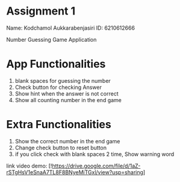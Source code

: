 # Assignment 1

Name: Kodchamol Aukkarabenjasiri
ID: 6210612666

Number Guessing Game Application

# App Functionalities
1. blank spaces for guessing the number
2. Check button for checking Answer
3. Show hint when the answer is not correct
4. Show all counting number in the end game

# Extra Functionalities
1. Show the correct number in the end game
2. Change check button to reset button
3. if you click check with blank spaces 2 time, Show warning word

link video demo: [!https://drive.google.com/file/d/1aZ-rSTgHsV1eSnaA7TL8F8BNyeMiTGxl/view?usp=sharing]
